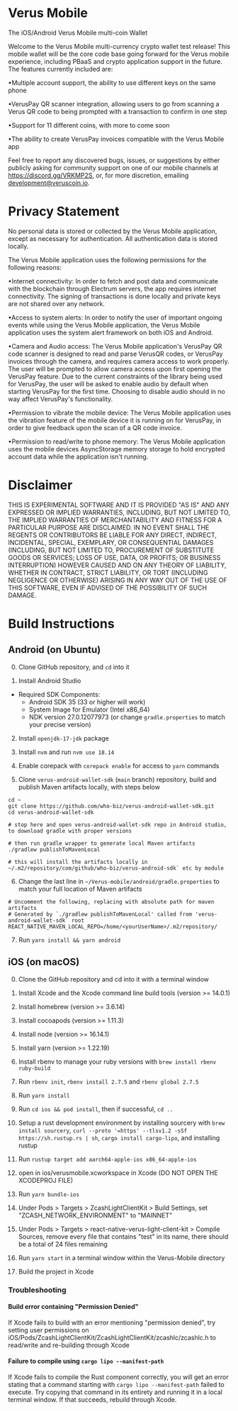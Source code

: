 # Verus Mobile 
The iOS/Android Verus Mobile multi-coin Wallet

Welcome to the Verus Mobile multi-currency crypto wallet test release! This mobile wallet will be the core code base going forward for the Verus mobile experience, including PBaaS and crypto application support in the future. The features currently included are: 

•Multiple account support, the ability to use different keys on the same phone

•VerusPay QR scanner integration, allowing users to go from scanning a Verus QR code to being prompted with a transaction to confirm in one step

•Support for 11 different coins, with more to come soon

•The ability to create VerusPay invoices compatible with the Verus Mobile app

Feel free to report any discovered bugs, issues, or suggestions by either publicly asking for community support on one of our mobile channels at https://discord.gg/VRKMP2S, or, for more discretion, emailing development@veruscoin.io.

# Privacy Statement
No personal data is stored or collected by the Verus Mobile application, except as necessary for authentication. All authentication data is stored locally.

The Verus Mobile application uses the following permissions for the following reasons:

•Internet connectivity: In order to fetch and post data and communicate with the blockchain through Electrum servers, the app requires internet connectivity. The signing of transactions is done locally and private keys are not shared over any network.

•Access to system alerts: In order to notify the user of important ongoing events while using the Verus Mobile application, the Verus Mobile application uses the system alert framework on both iOS and Android.

•Camera and Audio access: The Verus Mobile application's VerusPay QR code scanner is designed to read and parse VerusQR codes, or VerusPay invoices through the camera, and requires camera access to work properly. The user will be prompted to allow camera access upon first opening the VerusPay feature. Due to the current constraints of the library being used for VerusPay, the user will be asked to enable audio by default when starting VerusPay for the first time. Choosing to disable audio should in no way affect VerusPay's functionality. 

•Permission to vibrate the mobile device: The Verus Mobile application uses the vibration feature of the mobile device it is running on for VerusPay, in order to give feedback upon the scan of a QR code invoice.

•Permission to read/write to phone memory: The Verus Mobile application uses the mobile devices AsyncStorage memory storage to hold encrypted account data while the application isn't running.

# Disclaimer

THIS IS EXPERIMENTAL SOFTWARE AND IT IS PROVIDED "AS IS" AND ANY EXPRESSED OR IMPLIED WARRANTIES, INCLUDING, BUT NOT LIMITED TO, THE IMPLIED WARRANTIES OF MERCHANTABILITY AND FITNESS FOR A PARTICULAR PURPOSE ARE DISCLAIMED. IN NO EVENT SHALL THE REGENTS OR CONTRIBUTORS BE LIABLE FOR ANY DIRECT, INDIRECT, INCIDENTAL, SPECIAL, EXEMPLARY, OR CONSEQUENTIAL DAMAGES (INCLUDING, BUT NOT LIMITED TO, PROCUREMENT OF SUBSTITUTE GOODS OR SERVICES; LOSS OF USE, DATA, OR PROFITS; OR BUSINESS INTERRUPTION) HOWEVER CAUSED AND ON ANY THEORY OF LIABILITY, WHETHER IN CONTRACT, STRICT LIABILITY, OR TORT (INCLUDING NEGLIGENCE OR OTHERWISE) ARISING IN ANY WAY OUT OF THE USE OF THIS SOFTWARE, EVEN IF ADVISED OF THE POSSIBILITY OF SUCH DAMAGE.

# Build Instructions

## Android (on Ubuntu)

0. Clone GitHub repository, and `cd` into it

1. Install Android Studio
  - Required SDK Components:
    - Android SDK 35 (33 or higher will work)
    - System Image for Emulator (Intel x86_64)
    - NDK version 27.0.12077973 (or change `gradle.properties` to match your precise version)

2. Install `openjdk-17-jdk` package

3. Install `nvm` and run `nvm use 18.14`

4. Enable corepack with `corepack enable` for access to `yarn` commands

5. Clone `verus-android-wallet-sdk` (`main` branch) repository, build and publish Maven artifacts locally, with steps below

```
cd ~
git clone https://github.com/who-biz/verus-android-wallet-sdk.git
cd verus-android-wallet-sdk

# stop here and open verus-android-wallet-sdk repo in Android studio, to download gradle with proper versions

# then run gradle wrapper to generate local Maven artifacts
./gradlew publishToMavenLocal

# this will install the artifacts locally in ~/.m2/repository/com/github/who-biz/verus-android-sdk` etc by module
```

6. Change the last line in `~/Verus-mobile/android/gradle.properties` to match your full location of Maven artifacts

```
# Uncomment the following, replacing with absolute path for maven artifacts
# Generated by `./gradlew publishToMavenLocal' called from 'verus-android-wallet-sdk` root
REACT_NATIVE_MAVEN_LOCAL_REPO=/home/<yourUserName>/.m2/repository/
```

7. Run `yarn install && yarn android`

## iOS (on macOS)

0. Clone the GitHub repository and cd into it with a terminal window

1. Install Xcode and the Xcode command line build tools (version >= 14.0.1)

2. Install homebrew (version >= 3.6.14)

3. Install cocoapods (version >= 1.11.3)

4. Install node (version >= 16.14.1)

5. Install yarn (version >= 1.22.19)

6. Install rbenv to manage your ruby versions with `brew install rbenv ruby-build`

7. Run `rbenv init`, `rbenv install 2.7.5` and `rbenv global 2.7.5`

8. Run `yarn install`

9. Run `cd ios && pod install`, then if successful, `cd ..`

10. Setup a rust development environment by installing sourcery with `brew install sourcery`, `curl --proto '=https' --tlsv1.2 -sSf https://sh.rustup.rs | sh`, `cargo install cargo-lipo`, and installing rustup

11. Run `rustup target add aarch64-apple-ios x86_64-apple-ios`

12. open in ios/verusmobile.xcworkspace in Xcode (DO NOT OPEN THE XCODEPROJ FILE)

13. Run `yarn bundle-ios`

14. Under Pods > Targets > ZcashLightClientKit > Build Settings, set "ZCASH_NETWORK_ENVIRONMENT" to "MAINNET"

15. Under Pods > Targets > react-native-verus-light-client-kit > Compile Sources, remove every file that contains "test" in its name, there should be a total of 24 files remaining

16. Run `yarn start` in a terminal window within the Verus-Mobile directory

17. Build the project in Xcode

### Troubleshooting

#### Build error containing "Permission Denied"

If Xcode fails to build with an error mentioning "permission denied", try setting user permissions on iOS/Pods/ZcashLightClientKit/ZcashLightClientKit/zcashlc/zcashlc.h to read/write and re-building through Xcode

#### Failure to compile using `cargo lipo --manifest-path`

If Xcode fails to compile the Rust component correctly, you will get an error stating that a command starting with `cargo lipo --manifest-path` failed to execute. Try copying that command in its entirety and running it in a local terminal window. If that succeeds, rebuild through Xcode.
